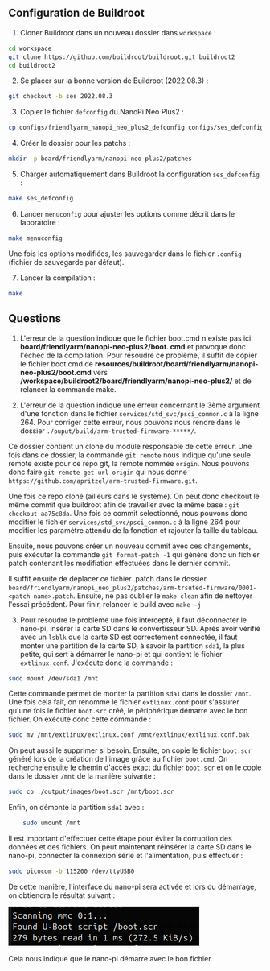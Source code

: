 ## Configuration de Buildroot

1) Cloner Buildroot dans un nouveau dossier dans `workspace` :

```bash
cd workspace
git clone https://github.com/buildroot/buildroot.git buildroot2
cd buildroot2
```

2) Se placer sur la bonne version de Buildroot (2022.08.3) :

```bash
git checkout -b ses 2022.08.3
```

3) Copier le fichier `defconfig` du NanoPi Neo Plus2 :

```bash
cp configs/friendlyarm_nanopi_neo_plus2_defconfig configs/ses_defconfig
```

4) Créer le dossier pour les patchs :

```bash
mkdir -p board/friendlyarm/nanopi-neo-plus2/patches
```

5) Charger automatiquement dans Buildroot la configuration `ses_defconfig` :

```bash
make ses_defconfig
```

6) Lancer `menuconfig` pour ajuster les options comme décrit dans le laboratoire :

```bash
make menuconfig
```

Une fois les options modifiées, les sauvegarder dans le fichier `.config` (fichier de sauvegarde par défaut).

7) Lancer la compilation :

```bash
make
```


## Questions



1) L'erreur de la question indique que le fichier boot.cmd n'existe pas ici **board/friendlyarm/nanopi-neo-plus2/boot. cmd** et provoque donc l'échec de la compilation. Pour résoudre ce problème, il suffit de copier le fichier boot.cmd de **resources/buildroot/board/friendlyarm/nanopi-neo-plus2/boot.cmd** vers **/workspace/buildroot2/board/friendlyarm/nanopi-neo-plus2/** et de relancer la commande make.


2) L'erreur de la question indique une erreur concernant le 3ème argument d'une fonction dans le fichier `services/std_svc/psci_common.c` à la ligne 264.
Pour corriger cette erreur, nous pouvons nous rendre dans le dossier `./ouput/build/arm-trusted-firmware-*****/`.

Ce dossier contient un clone du module responsable de cette erreur. Une fois dans ce dossier, la commande `git remote` nous indique qu'une seule remote existe pour ce repo git, la remote nommée `origin`. Nous pouvons donc faire `git remote get-url origin` qui nous donne `https://github.com/apritzel/arm-trusted-firmware.git`.

Une fois ce repo cloné (ailleurs dans le système). On peut donc checkout le même commit que buildroot afin de travailler avec la même base : `git checkout aa75c8da`. Une fois ce commit selectionné, nous pouvons donc modifier le fichier `services/std_svc/psci_common.c` à la ligne 264 pour modifier les paramètre attendu de la fonction et rajouter la taille du tableau.

Ensuite, nous pouvons créer un nouveau commit avec ces changements, puis exécuter la commande `git format-patch -1` qui génère donc un fichier patch contenant les modifiation effectuées dans le dernier commit.

Il suffit ensuite de déplacer ce fichier .patch dans le dossier `board/friendlyarm/nanopi_neo_plus2/patches/arm-trsuted-firmware/0001-<patch name>.patch`. Ensuite, ne pas oublier le `make clean` afin de nettoyer l'essai précédent. Pour finir, relancer le build avec `make -j`



3)  Pour résoudre le problème une fois intercepté, il faut déconnecter le nano-pi, insérer la carte SD dans le convertisseur SD. Après avoir vérifié avec un `lsblk` que la carte SD est correctement connectée, il faut monter une partition de la carte SD, à savoir la partition `sda1`, la plus petite, qui sert à démarrer le nano-pi et qui contient le fichier `extlinux.conf`. J'exécute donc la commande :

```bash
sudo mount /dev/sda1 /mnt
```

Cette commande permet de monter la partition `sda1` dans le dossier `/mnt`.
Une fois cela fait, on renomme le fichier `extlinux.conf` pour s'assurer qu'une fois le fichier `boot.src` créé, le périphérique démarre avec le bon fichier.
On exécute donc cette commande :

```bash
sudo mv /mnt/extlinux/extlinux.conf /mnt/extlinux/extlinux.conf.bak
```

On peut aussi le supprimer si besoin. Ensuite, on copie le fichier `boot.scr` généré lors de la création de l'image grâce au fichier `boot.cmd`.
On recherche ensuite le chemin d'accès exact du fichier `boot.scr` et on le copie dans le dossier `/mnt` de la manière suivante :

```bash
sudo cp ./output/images/boot.scr /mnt/boot.scr
```

Enfin, on démonte la partition `sda1` avec :

```bash
    sudo umount /mnt
```

Il est important d'effectuer cette étape pour éviter la corruption des données et des fichiers.
On peut maintenant réinsérer la carte SD dans le nano-pi, connecter la connexion série et l'alimentation, puis effectuer :

```bash
sudo picocom -b 115200 /dev/ttyUSB0
```

De cette manière, l'interface du nano-pi sera activée et lors du démarrage, on obtiendra le résultat suivant :


![alt text](../statics/lab1_img.png)

Cela nous indique que le nano-pi démarre avec le bon fichier.
